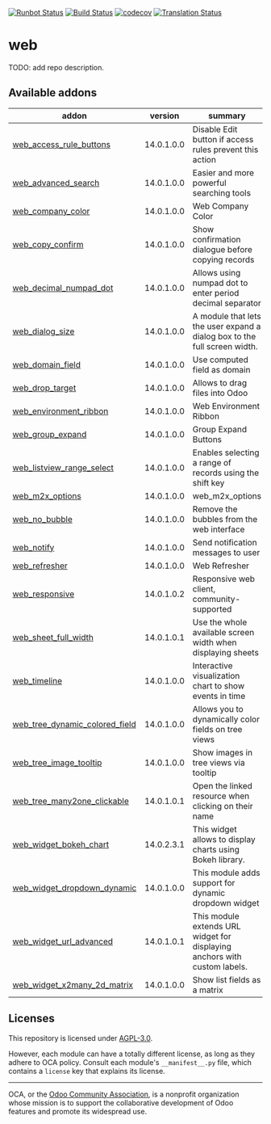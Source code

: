 [![Runbot Status](https://runbot.odoo-community.org/runbot/badge/flat/162/14.0.svg)](https://runbot.odoo-community.org/runbot/repo/github-com-oca-web-162)
[![Build Status](https://travis-ci.com/OCA/web.svg?branch=14.0)](https://travis-ci.com/OCA/web)
[![codecov](https://codecov.io/gh/OCA/web/branch/14.0/graph/badge.svg)](https://codecov.io/gh/OCA/web)
[![Translation Status](https://translation.odoo-community.org/widgets/web-14-0/-/svg-badge.svg)](https://translation.odoo-community.org/engage/web-14-0/?utm_source=widget)

<!-- /!\ do not modify above this line -->

# web

TODO: add repo description.

<!-- /!\ do not modify below this line -->

<!-- prettier-ignore-start -->

[//]: # (addons)

Available addons
----------------
addon | version | summary
--- | --- | ---
[web_access_rule_buttons](web_access_rule_buttons/) | 14.0.1.0.0 | Disable Edit button if access rules prevent this action
[web_advanced_search](web_advanced_search/) | 14.0.1.0.0 | Easier and more powerful searching tools
[web_company_color](web_company_color/) | 14.0.1.0.0 | Web Company Color
[web_copy_confirm](web_copy_confirm/) | 14.0.1.0.0 | Show confirmation dialogue before copying records
[web_decimal_numpad_dot](web_decimal_numpad_dot/) | 14.0.1.0.0 | Allows using numpad dot to enter period decimal separator
[web_dialog_size](web_dialog_size/) | 14.0.1.0.0 | A module that lets the user expand a dialog box to the full screen width.
[web_domain_field](web_domain_field/) | 14.0.1.0.0 | Use computed field as domain
[web_drop_target](web_drop_target/) | 14.0.1.0.0 | Allows to drag files into Odoo
[web_environment_ribbon](web_environment_ribbon/) | 14.0.1.0.0 | Web Environment Ribbon
[web_group_expand](web_group_expand/) | 14.0.1.0.0 | Group Expand Buttons
[web_listview_range_select](web_listview_range_select/) | 14.0.1.0.0 | Enables selecting a range of records using the shift key
[web_m2x_options](web_m2x_options/) | 14.0.1.0.0 | web_m2x_options
[web_no_bubble](web_no_bubble/) | 14.0.1.0.0 | Remove the bubbles from the web interface
[web_notify](web_notify/) | 14.0.1.0.0 | Send notification messages to user
[web_refresher](web_refresher/) | 14.0.1.0.0 | Web Refresher
[web_responsive](web_responsive/) | 14.0.1.0.2 | Responsive web client, community-supported
[web_sheet_full_width](web_sheet_full_width/) | 14.0.1.0.1 | Use the whole available screen width when displaying sheets
[web_timeline](web_timeline/) | 14.0.1.0.0 | Interactive visualization chart to show events in time
[web_tree_dynamic_colored_field](web_tree_dynamic_colored_field/) | 14.0.1.0.0 | Allows you to dynamically color fields on tree views
[web_tree_image_tooltip](web_tree_image_tooltip/) | 14.0.1.0.0 | Show images in tree views via tooltip
[web_tree_many2one_clickable](web_tree_many2one_clickable/) | 14.0.1.0.1 | Open the linked resource when clicking on their name
[web_widget_bokeh_chart](web_widget_bokeh_chart/) | 14.0.2.3.1 | This widget allows to display charts using Bokeh library.
[web_widget_dropdown_dynamic](web_widget_dropdown_dynamic/) | 14.0.1.0.0 | This module adds support for dynamic dropdown widget
[web_widget_url_advanced](web_widget_url_advanced/) | 14.0.1.0.1 | This module extends URL widget for displaying anchors with custom labels.
[web_widget_x2many_2d_matrix](web_widget_x2many_2d_matrix/) | 14.0.1.0.0 | Show list fields as a matrix

[//]: # (end addons)

<!-- prettier-ignore-end -->

## Licenses

This repository is licensed under [AGPL-3.0](LICENSE).

However, each module can have a totally different license, as long as they adhere to OCA
policy. Consult each module's `__manifest__.py` file, which contains a `license` key
that explains its license.

----

OCA, or the [Odoo Community Association](http://odoo-community.org/), is a nonprofit
organization whose mission is to support the collaborative development of Odoo features
and promote its widespread use.
